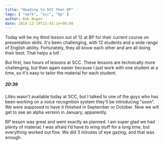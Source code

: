 ```yaml
---
title: "Heading to SCC then BP"
tags: [ "work", "scc", "bp" ]
author: Rob Nugen
date: 2019-12-19T13:43:14+09:00
---
```


Today will be my third lesson out of 12 at BP for their current course
on presentation skills.  It's been challenging, with 12 students and a
wide range of English ability.  Fortunately, they all know each other
and are all doing their best.  That helps a lot!

But first, two hours of lessons at SCC.  These lessons are technically
more challenging, but then again easier because I just work with one
student at a time, so it's easy to tailor the material for each student.

##### 20:39

Liliko wasn't available today at SCC, but I talked to one of the guys
who has been working on a voice recognition system they'll be
introducing "soon".  We were supposed to have it finished in September
or October.  Now we will get to see an alpha version in January,
apparently.

BP lesson was great and went exactly as planned.  I am super glad we
had plenty of material; I was afraid I'd have to wing stuff for a long
time, but everything worked out fine.  We did 3 minutes of eye gazing,
and that was enough.

